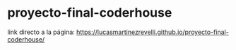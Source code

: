 # proyecto-final-coderhouse

link directo a la página: https://lucasmartinezrevelli.github.io/proyecto-final-coderhouse/
